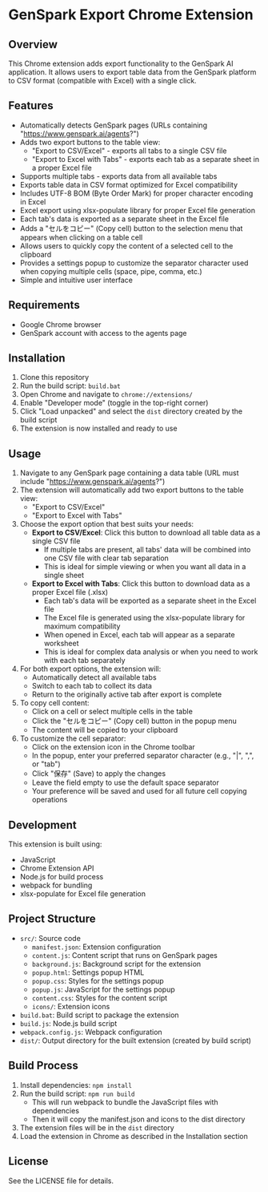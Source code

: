 # GenSpark Export Chrome Extension

## Overview
This Chrome extension adds export functionality to the GenSpark AI application. It allows users to export table data from the GenSpark platform to CSV format (compatible with Excel) with a single click.

## Features
- Automatically detects GenSpark pages (URLs containing "https://www.genspark.ai/agents?")
- Adds two export buttons to the table view:
  - "Export to CSV/Excel" - exports all tabs to a single CSV file
  - "Export to Excel with Tabs" - exports each tab as a separate sheet in a proper Excel file
- Supports multiple tabs - exports data from all available tabs
- Exports table data in CSV format optimized for Excel compatibility
- Includes UTF-8 BOM (Byte Order Mark) for proper character encoding in Excel
- Excel export using xlsx-populate library for proper Excel file generation
- Each tab's data is exported as a separate sheet in the Excel file
- Adds a "セルをコピー" (Copy cell) button to the selection menu that appears when clicking on a table cell
- Allows users to quickly copy the content of a selected cell to the clipboard
- Provides a settings popup to customize the separator character used when copying multiple cells (space, pipe, comma, etc.)
- Simple and intuitive user interface

## Requirements
- Google Chrome browser
- GenSpark account with access to the agents page

## Installation
1. Clone this repository
2. Run the build script: `build.bat`
3. Open Chrome and navigate to `chrome://extensions/`
4. Enable "Developer mode" (toggle in the top-right corner)
5. Click "Load unpacked" and select the `dist` directory created by the build script
6. The extension is now installed and ready to use

## Usage
1. Navigate to any GenSpark page containing a data table (URL must include "https://www.genspark.ai/agents?")
2. The extension will automatically add two export buttons to the table view:
   - "Export to CSV/Excel"
   - "Export to Excel with Tabs"
3. Choose the export option that best suits your needs:
   - **Export to CSV/Excel**: Click this button to download all table data as a single CSV file
     - If multiple tabs are present, all tabs' data will be combined into one CSV file with clear tab separation
     - This is ideal for simple viewing or when you want all data in a single sheet
   - **Export to Excel with Tabs**: Click this button to download data as a proper Excel file (.xlsx)
     - Each tab's data will be exported as a separate sheet in the Excel file
     - The Excel file is generated using the xlsx-populate library for maximum compatibility
     - When opened in Excel, each tab will appear as a separate worksheet
     - This is ideal for complex data analysis or when you need to work with each tab separately
4. For both export options, the extension will:
   - Automatically detect all available tabs
   - Switch to each tab to collect its data
   - Return to the originally active tab after export is complete
5. To copy cell content:
   - Click on a cell or select multiple cells in the table
   - Click the "セルをコピー" (Copy cell) button in the popup menu
   - The content will be copied to your clipboard
6. To customize the cell separator:
   - Click on the extension icon in the Chrome toolbar
   - In the popup, enter your preferred separator character (e.g., "|", ",", or "tab")
   - Click "保存" (Save) to apply the changes
   - Leave the field empty to use the default space separator
   - Your preference will be saved and used for all future cell copying operations

## Development
This extension is built using:
- JavaScript
- Chrome Extension API
- Node.js for build process
- webpack for bundling
- xlsx-populate for Excel file generation

## Project Structure
- `src/`: Source code
  - `manifest.json`: Extension configuration
  - `content.js`: Content script that runs on GenSpark pages
  - `background.js`: Background script for the extension
  - `popup.html`: Settings popup HTML
  - `popup.css`: Styles for the settings popup
  - `popup.js`: JavaScript for the settings popup
  - `content.css`: Styles for the content script
  - `icons/`: Extension icons
- `build.bat`: Build script to package the extension
- `build.js`: Node.js build script
- `webpack.config.js`: Webpack configuration
- `dist/`: Output directory for the built extension (created by build script)

## Build Process
1. Install dependencies: `npm install`
2. Run the build script: `npm run build`
   - This will run webpack to bundle the JavaScript files with dependencies
   - Then it will copy the manifest.json and icons to the dist directory
3. The extension files will be in the `dist` directory
4. Load the extension in Chrome as described in the Installation section

## License
See the LICENSE file for details.
